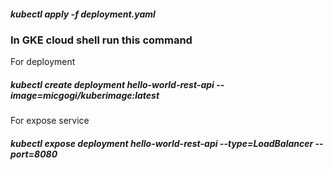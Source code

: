 ##### kubectl apply -f deployment.yaml

### In GKE cloud shell run this command 
For deployment  
##### kubectl create deployment hello-world-rest-api --image=micgogi/kuberimage:latest  
For expose service  
##### kubectl expose deployment hello-world-rest-api --type=LoadBalancer --port=8080

